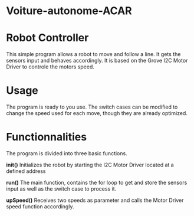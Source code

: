 # Voiture-autonome-ACAR
# Robot Controller

This simple program allows a robot to move and follow a line. It gets the sensors input and behaves accordingly.
It is based on the Grove I2C Motor Driver to controle the motors speed.

# Usage

The program is ready to you use.
The switch cases can be modified to change the speed used for each move, though they are already optimized.

# Functionnalities

The program is divided into three basic functions.

**init()** Initializes the robot by starting the I2C Motor Driver located at a defined address

**run()** The main function, contains the for loop to get and store the sensors input as well as the switch case to process it. 

**upSpeed()** Receives two speeds as parameter and calls the Motor Driver speed function accordingly.

